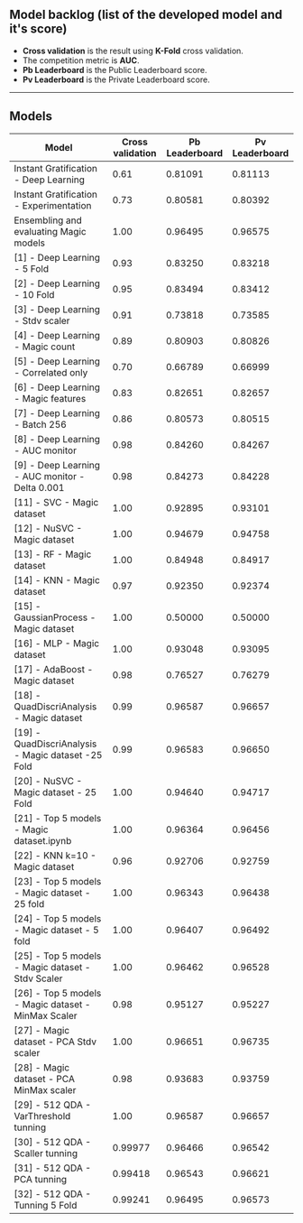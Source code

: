 ## Model backlog (list of the developed model and it's score)
- **Cross validation** is the result using **K-Fold** cross validation.
- The competition metric is **AUC**.
- **Pb Leaderboard** is the Public Leaderboard score.
- **Pv Leaderboard** is the Private Leaderboard score.

---

## Models

|Model|Cross validation|Pb Leaderboard|Pv Leaderboard|
|-----|----------------|--------------|--------------|
|Instant Gratification - Deep Learning|0.61|0.81091|0.81113|
|Instant Gratification - Experimentation|0.73|0.80581|0.80392|
|Ensembling and evaluating Magic models|1.00|0.96495|0.96575|
|[1] - Deep Learning - 5 Fold|0.93|0.83250|0.83218|
|[2] - Deep Learning - 10 Fold|0.95|0.83494|0.83412|
|[3] - Deep Learning - Stdv scaler|0.91|0.73818|0.73585|
|[4] - Deep Learning - Magic count|0.89|0.80903|0.80826|
|[5] - Deep Learning - Correlated only|0.70|0.66789|0.66999|
|[6] - Deep Learning - Magic features|0.83|0.82651|0.82657|
|[7] - Deep Learning - Batch 256|0.86|0.80573|0.80515|
|[8] - Deep Learning - AUC monitor|0.98|0.84260|0.84267|
|[9] - Deep Learning - AUC monitor - Delta 0.001|0.98|0.84273|0.84228|
|[11] - SVC - Magic dataset|1.00|0.92895|0.93101|
|[12] - NuSVC - Magic dataset|1.00|0.94679|0.94758|
|[13] - RF - Magic dataset|1.00|0.84948|0.84917|
|[14] - KNN - Magic dataset|0.97|0.92350|0.92374|
|[15] - GaussianProcess - Magic dataset|1.00|0.50000|0.50000|
|[16] - MLP - Magic dataset|1.00|0.93048|0.93095|
|[17] - AdaBoost - Magic dataset|0.98|0.76527|0.76279|
|[18] - QuadDiscriAnalysis - Magic dataset|0.99|0.96587|0.96657|
|[19] - QuadDiscriAnalysis - Magic dataset -25 Fold|0.99|0.96583|0.96650|
|[20] - NuSVC - Magic dataset - 25 Fold|1.00|0.94640|0.94717|
|[21] - Top 5 models - Magic dataset.ipynb|1.00|0.96364|0.96456|
|[22] - KNN k=10 - Magic dataset|0.96|0.92706|0.92759|
|[23] - Top 5 models - Magic dataset - 25 fold|1.00|0.96343|0.96438|
|[24] - Top 5 models - Magic dataset - 5 fold|1.00|0.96407|0.96492|
|[25] - Top 5 models - Magic dataset - Stdv Scaler|1.00|0.96462|0.96528|
|[26] - Top 5 models - Magic dataset - MinMax Scaler|0.98|0.95127|0.95227|
|[27] - Magic dataset - PCA Stdv scaler|1.00|0.96651|0.96735|
|[28] - Magic dataset - PCA MinMax scaler|0.98|0.93683|0.93759|
|[29] - 512 QDA - VarThreshold tunning|1.00|0.96587|0.96657|
|[30] - 512 QDA - Scaller tunning|0.99977|0.96466|0.96542|
|[31] - 512 QDA - PCA tunning|0.99418|0.96543|0.96621|
|[32] - 512 QDA - Tunning 5 Fold|0.99241|0.96495|0.96573|